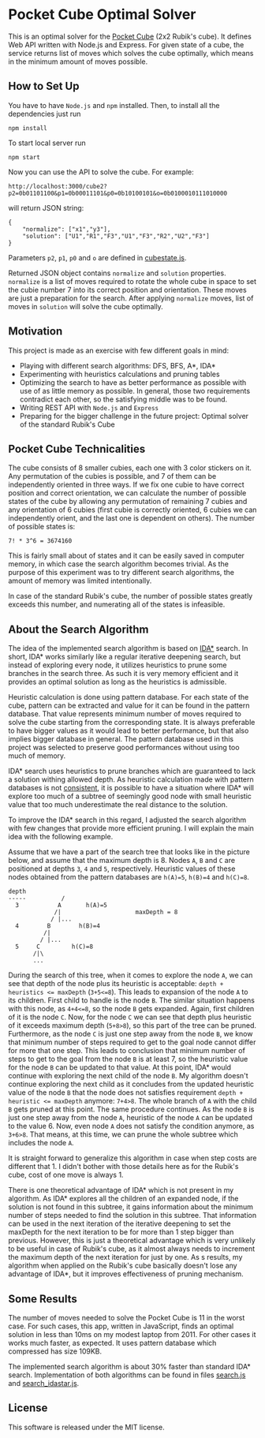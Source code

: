Pocket Cube Optimal Solver
==========================

This is an optimal solver for the [Pocket Cube][1] (2x2 Rubik's cube). It
defines Web API written with Node.js and Express. For given state of a cube,
the service returns list of moves which solves the cube optimally, which 
means in the minimum amount of moves possible.


How to Set Up
-------------

You have to have `Node.js` and `npm` installed. Then, to install all the
dependencies just run
```
npm install
```

To start local server run
```
npm start
```

Now you can use the API to solve the cube. For example:
```
http://localhost:3000/cube2?p2=0b01101100&p1=0b00011101&p0=0b10100101&o=0b0100010111010000
```
will return JSON string:
```
{
	"normalize": ["x1","y3"],
	"solution": ["U1","R1","F3","U1","F3","R2","U2","F3"]
}
```

Parameters `p2`, `p1`, `p0` and `o` are defined in [cubestate.js](/search/cubestate.js).

Returned JSON object contains `normalize` and `solution` properties.
`normalize` is a list of moves required to rotate the whole cube in space to 
set the cubie number 7 into its correct position and orientation. These moves 
are just a preparation for the search. After applying `normalize` moves, list
of moves in `solution` will solve the cube optimally.


Motivation
----------

This project is made as an exercise with few different goals in mind:
 
 - Playing with different search algorithms: DFS, BFS, A\*, IDA\*
 - Experimenting with heuristics calculations and pruning tables
 - Optimizing the search to have as better performance as possible with
   use of as little memory as possible. In general, those two requirements
   contradict each other, so the satisfying middle was to be found.
 - Writing REST API with `Node.js` and `Express`
 - Preparing for the bigger challenge in the future project: Optimal
   solver of the standard Rubik's Cube


Pocket Cube Technicalities
--------------------------

The cube consists of 8 smaller cubies, each one with 3 color stickers on it.
Any permutation of the cubies is possible, and 7 of them can be independently
oriented in three ways. If we fix one cubie to have correct position and
correct orientation, we can calculate the number of possible states of the cube
by allowing any permutation of remaining 7 cubies and any orientation of 6
cubies (first cubie is correctly oriented, 6 cubies we can independently orient, 
and the last one is dependent on others). The number of possible states is:

	7! * 3^6 = 3674160

This is fairly small about of states and it can be easily saved in computer
memory, in which case the search algorithm becomes trivial. As the purpose
of this experiment was to try different search algorithms, the amount of
memory was limited intentionally.

In case of the standard Rubik's cube, the number of possible states greatly 
exceeds this number, and numerating all of the states is infeasible.


About the Search Algorithm
--------------------------

The idea of the implemented search algorithm is based on [IDA*][2] search. In
short, IDA* works similarly like a regular iterative deepening search, but
instead of exploring every node, it utilizes heuristics to prune some branches
in the search three. As such it is very memory efficient and it provides an
optimal solution as long as the heuristics is admissible.

Heuristic calculation is done using pattern database. For each state of the
cube, pattern can be extracted and value for it can be found in the pattern 
database. That value represents minimum number of moves required to solve 
the cube starting from the corresponding state. It is always preferable to
have bigger values as it would lead to better performance, but that also
implies bigger database in general. The pattern database used in this
project was selected to preserve good performances without using too much 
of memory.

IDA* search uses heuristics to prune branches which are guaranteed to lack 
a solution withing allowed depth. As heuristic calculation made with 
pattern databases is not [consistent][3], it is possible to have a situation 
where IDA* will explore too much of a subtree of seemingly good node with
small heuristic value that too much underestimate the real distance to the
solution.

To improve the IDA* search in this regard, I adjusted the search algorithm
with few changes that provide more efficient pruning. I will explain the main
idea with the following example.

Assume that we have a part of the search tree that looks like in the picture
below, and assume that the maximum depth is 8. Nodes `A`, `B` and `C` are
positioned at depths `3`, `4` and `5`, respectively. Heuristic values of
these nodes obtained from the pattern databases are `h(A)=5`, `h(B)=4` and
`h(C)=8`.

```
depth
-----          /
  3           A       h(A)=5
             /|                     maxDepth = 8
            / |...
  4        B        h(B)=4
          /|
         / |...
  5     C         h(C)=8
       /|\
       ...
```

During the search of this tree, when it comes to explore the node `A`, we can 
see that depth of the node plus its heuristic is acceptable:
`depth + heuristics <= maxDepth` (`3+5<=8`). This leads to expansion of the 
node `A` to its children. First child to handle is the node `B`. The similar 
situation happens with this node, as `4+4<=8`, so the node `B` gets expanded. 
Again, first children of it is the node `C`. Now, for the node `C` we can see 
that depth plus heuristic of it exceeds maximum depth (`5+8>8`), so this part 
of the tree can be pruned. Furthermore, as the node `C` is just one step away
from the node `B`, we know that minimum number of steps required to get to the
goal node cannot differ for more that one step. This leads to conclusion that 
minimum number of steps to get to the goal from the node `B` is at least 7, 
so the heuristic value for the node `B` can be updated to that value. At this
point, IDA* would continue with exploring the next child of the node `B`.
My algorithm doesn't continue exploring the next child as it concludes from 
the updated heuristic value of the node `B` that the node does not satisfies
requirement `depth + heuristic <= maxDepth` anymore: `7+4>8`. The whole branch
of `A` with the child `B` gets pruned at this point. The same procedure
continues. As the node `B` is just one step away from the node `A`, heuristic
of the node `A` can be updated to the value 6. Now, even node `A` does not
satisfy the condition anymore, as `3+6>8`. That means, at this time, we can 
prune the whole subtree which includes the node `A`.

It is straight forward to generalize this algorithm in case when step costs
are different that 1. I didn't bother with those details here as for the
Rubik's cube, cost of one move is always 1.

There is one theoretical advantage of IDA* which is not present in my
algorithm. As IDA* explores all the children of an expanded node, if the
solution is not found in this subtree, it gains information about the
minimum number of steps needed to find the solution in this subtree. That
information can be used in the next iteration of the iterative deepening
to set the maxDepth for the next iteration to be for more than 1 step bigger
than previous. However, this is just a theoretical advantage which is very 
unlikely to be useful in case of Rubik's cube, as it almost always needs to 
increment the maximum depth of the next iteration for just by one. As s
results, my algorithm when applied on the Rubik's cube basically doesn't lose
any advantage of IDA*, but it improves effectiveness of pruning mechanism.


Some Results
------------

The number of moves needed to solve the Pocket Cube is 11 in the worst case.
For such cases, this app, written in JavaScript, finds an optimal solution in 
less than 10ms on my modest laptop from 2011. For other cases it works much 
faster, as expected. It uses pattern database which compressed has size 109KB.

The implemented search algorithm is about 30% faster than standard IDA* search.
Implementation of both algorithms can be found in files [search.js](/search/search.js)
and [search_idastar.js](/search/search_idastar.js).


License
-------

This software is released under the MIT license.




[1]: https://en.wikipedia.org/wiki/Pocket_Cube/             "Pocket Cube"
[2]: https://en.wikipedia.org/wiki/Iterative_deepening_A*   "Iterative deepening A*"
[3]: https://en.wikipedia.org/wiki/Consistent_heuristic     "Consistent heuristic"
